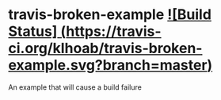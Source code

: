 # travis-broken-example [![Build Status] (https://travis-ci.org/klhoab/travis-broken-example.svg?branch=master)](https://travis-ci.org/klhoab/travis-broken-example)

An example that will cause a build failure
